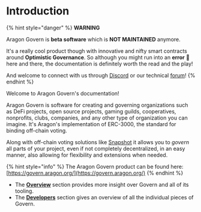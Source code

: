 # Introduction

{% hint style="danger" %}
**WARNING**

Aragon Govern is **beta software** which is **NOT MAINTAINED** anymore.&#x20;

It's a really cool product though with innovative and nifty smart contracts around **Optimistic Governance**. So although you might run into an **error** 🐲 here and there, the documentation is definitely worth the read and the play!

And welcome to connect with us through [Discord](https://discord.gg/thyHMDt) or our technical [forum](https://support.aragon.org/c/dev-support/20)!
{% endhint %}

Welcome to Aragon Govern's documentation!

Aragon Govern is software for creating and governing organizations such as DeFi projects, open source projects, gaming guilds, cooperatives, nonprofits, clubs, companies, and any other type of organization you can imagine. It's Aragon's implementation of ERC-3000, the standard for binding off-chain voting.

Along with off-chain voting solutions like [Snapshot](https://snapshot.page/) it allows you to _govern_ all parts of your project, even if not completely decentralized, in an easy manner, also allowing for flexibility and extensions when needed.

{% hint style="info" %}
The Aragon Govern product can be found here: [https://govern.aragon.org/](https://govern.aragon.org/)
{% endhint %}

* The [**Overview**](guides/govern-core-concepts.md) section provides more insight over Govern and all of its tooling.
* The [**Developers**](developers/) section gives an overview of all the individual pieces of Govern.

